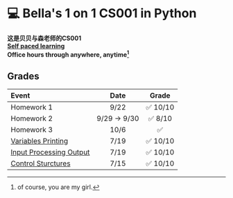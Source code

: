 # :computer: Bella's 1 on 1 CS001 in Python

**这是贝贝与森老师的CS001**  
**[Self paced learning](https://cs.nyu.edu/elearning/CSCI_UA_0002/index.php)**  
**Office hours through anywhere, anytime[^1]** 

## Grades
<!-- :black_square_button:  -->
| Event                                                                                                                |     Date     |          Grade           |
| :------------------------------------------------------------------------------------------------------------------- | :----------: | :----------------------: |
| Homework 1                                                                                                           |     9/22     | :white_check_mark: 10/10 |
| Homework 2                                                                                                           | 9/29 -> 9/30 | :white_check_mark: 8/10  |
| Homework 3                                                                                                           |     10/6     |    :white_check_mark:    |
| [Variables Printing](https://cs.nyu.edu/courses/spring25/CSCI-UA.0002-006/assignments/variables-printing/)           |     7/19     | :white_check_mark: 10/10 |
| [Input Processing Output](https://cs.nyu.edu/courses/spring25/CSCI-UA.0002-006/assignments/input-processing-output/) |     7/19     | :white_check_mark: 10/10 |
| [Control Sturctures](https://cs.nyu.edu/courses/spring25/CSCI-UA.0002-006/assignments/control-structures/)           |     7/15     | :white_check_mark: 10/10 |

[^1]: of course, you are my girl.
